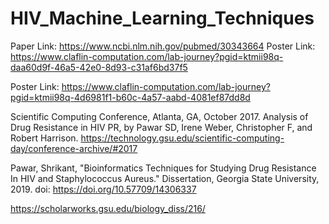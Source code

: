 # HIV_Machine_Learning_Techniques
Paper Link: https://www.ncbi.nlm.nih.gov/pubmed/30343664
Poster Link: https://www.claflin-computation.com/lab-journey?pgid=ktmii98q-daa60d9f-46a5-42e0-8d93-c31af6bd37f5

Poster Link: https://www.claflin-computation.com/lab-journey?pgid=ktmii98q-4d6981f1-b60c-4a57-aabd-4081ef87dd8d

Scientific Computing Conference, Atlanta, GA, October 2017. Analysis of Drug Resistance in HIV PR, by Pawar SD, Irene Weber, Christopher F, and Robert Harrison.
https://technology.gsu.edu/scientific-computing-day/conference-archive/#2017

Pawar, Shrikant, "Bioinformatics Techniques for Studying Drug Resistance In HIV and Staphylococcus Aureus." Dissertation, Georgia State University, 2019.
doi: https://doi.org/10.57709/14306337

https://scholarworks.gsu.edu/biology_diss/216/
